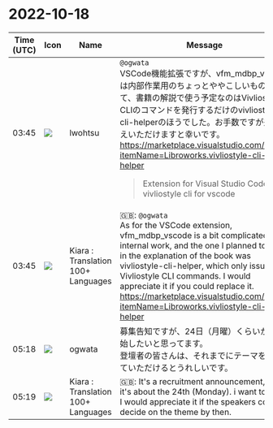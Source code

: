 # 2022-10-18

|Time (UTC)|Icon|Name|Message|
|---|---|---|---|
|03:45|![](https://secure.gravatar.com/avatar/6a1342affe7c337c61db338b633abef3.jpg?s=72&d=https%3A%2F%2Fa.slack-edge.com%2Fdf10d%2Fimg%2Favatars%2Fava_0024-72.png)|lwohtsu|`@ogwata`<br>VSCode機能拡張ですが、vfm_mdbp_vscodeは内部作業用のちょっとややこしいものでして、書籍の解説で使う予定なのはVivliostyle CLIのコマンドを発行するだけのvivliostyle-cli-helperのほうでした。お手数ですが差し替えいただけますと幸いです。<br><https://marketplace.visualstudio.com/items?itemName=Libroworks.vivliostyle-cli-helper><br><blockquote>Extension for Visual Studio Code - vivliostyle cli for vscode</blockquote>|
|03:45|![](https://avatars.slack-edge.com/2021-08-02/2324149410423_2aa7423c4133ecb9f168_72.png)|Kiara : Translation 100+ Languages|🇬🇧: `@ogwata`<br>As for the VSCode extension, vfm_mdbp_vscode is a bit complicated for internal work, and the one I planned to use in the explanation of the book was vivliostyle-cli-helper, which only issues Vivliostyle CLI commands. I would appreciate it if you could replace it.<br><https://marketplace.visualstudio.com/items?itemName=Libroworks.vivliostyle-cli-helper>|
|05:18|![](https://avatars.slack-edge.com/2019-11-22/845042642576_070441337abaca9fb7b3_72.png)|ogwata|募集告知ですが、24日（月曜）くらいから開始したいと思ってます。<br>登壇者の皆さんは、それまでにテーマを決めていただけるとうれしいです。|
|05:19|![](https://avatars.slack-edge.com/2021-08-02/2324149410423_2aa7423c4133ecb9f168_72.png)|Kiara : Translation 100+ Languages|🇬🇧: It's a recruitment announcement, but it's about the 24th (Monday). i want to start.<br>I would appreciate it if the speakers could decide on the theme by then.|
